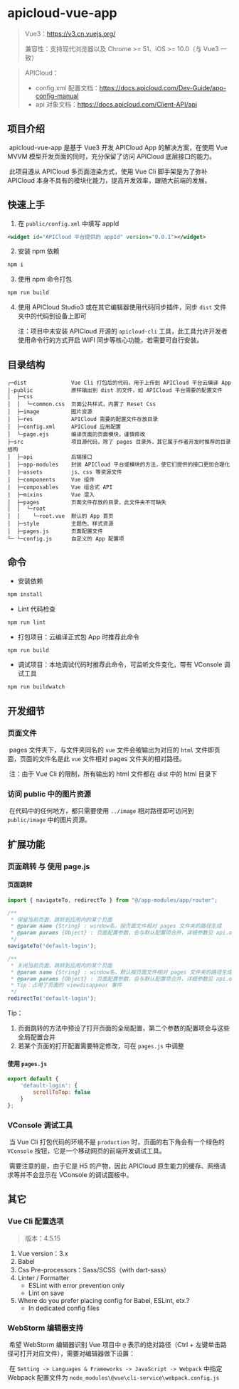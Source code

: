 # apicloud-vue-app

> Vue3：https://v3.cn.vuejs.org/
>
> 兼容性：支持现代浏览器以及 Chrome >= 51、iOS >= 10.0（与 Vue3 一致）

> APICloud：
>
> - config.xml 配置文档：https://docs.apicloud.com/Dev-Guide/app-config-manual
> - api 对象文档：https://docs.apicloud.com/Client-API/api



## 项目介绍

​	apicloud-vue-app 是基于 Vue3 开发 APICloud App 的解决方案，在使用 Vue MVVM 模型开发页面的同时，充分保留了访问 APICloud 底层接口的能力。

​	此项目遵从 APICloud 多页面渲染方式，使用 Vue Cli 脚手架是为了弥补 APICloud 本身不具有的模块化能力，提高开发效率，跟随大前端的发展。



## 快速上手

1. 在 `public/config.xml` 中填写 appId

```xml
<widget id="APICloud 平台提供的 appId" version="0.0.1"></widget>
```

2. 安装 npm 依赖

```bash
npm i
```

3. 使用 npm 命令打包

```bash
npm run build
```

4. 使用 APICloud Studio3 或在其它编辑器使用代码同步插件，同步 `dist` 文件夹中的代码到设备上即可

   注：项目中未安装 APICloud 开源的 `apicloud-cli` 工具，此工具允许开发者使用命令行的方式开启 WIFI 同步等核心功能，若需要可自行安装。



## 目录结构

```
┌─dist              Vue Cli 打包后的代码，用于上传到 APICloud 平台云编译 App
|-public            原样输出到 dist 的文件，如 APICloud 平台需要的配置文件
│  ├─css
│  │  └─common.css  页面公共样式，内置了 Reset Css
│  ├─image			图片资源
│  ├─res            APICloud 需要的配置文件存放目录
│  ├─config.xml     APICloud 应用配置
│  └─page.ejs       编译页面的页面模块，谨慎修改
├─src               项目源代码，除了 pages 目录外，其它属于作者开发时推荐的目录结构
│  ├─api            后端接口
│  ├─app-modules    封装 APICloud 平台或模块的方法，使它们提供的接口更加合理化
|  ├─assets         js、css 等资源文件
|  ├─components     Vue 组件
|  ├─composables    Vue 组合式 API
|  ├─mixins         Vue 混入
│  ├─pages          页面文件存放的目录，此文件夹不可缺失
│  │  └─root
│  │    └─root.vue  默认的 App 首页
│  ├─style          主题色、样式资源
│  ├─pages.js       页面配置文件
└─ └─config.js      自定义的 App 配置项
```



## 命令

- 安装依赖

```bash
npm install
```

- Lint 代码检查

```bash
npm run lint
```

- 打包项目：云编译正式包 App 时推荐此命令

```bash
npm run build
```

- 调试项目：本地调试代码时推荐此命令，可监听文件变化，带有 VConsole 调试工具

```bash
npm run buildwatch
```



## 开发细节

### 

### 页面文件

​	pages 文件夹下，与文件夹同名的 `vue` 文件会被输出为对应的 `html` 文件即页面，页面的文件名是此 `vue` 文件相对 pages 文件夹的相对路径。

​	注：由于 Vue Cli 的限制，所有输出的 html 文件都在 dist 中的 html 目录下



### 访问 public 中的图片资源

​	在代码中的任何地方，都只需要使用 `../image` 相对路径即可访问到 `public/image` 中的图片资源。



## 扩展功能

### 页面跳转 与 使用 page.js

#### 页面跳转

```javascript
import { navigateTo, redirectTo } from "@/app-modules/app/router";

/**
 * 保留当前页面，跳转到应用内的某个页面
 * @param name {String} : window名，按页面文件相对 pages 文件夹的路径生成
 * @param params {Object} : 页面配置参数，会与默认配置项合并，详细参数见 api.openWin
 */
navigateTo('default-login');

/**
 * 关闭当前页面，跳转到应用内的某个页面
 * @param name {String} : window名，默认按页面文件相对 pages 文件夹的路径生成
 * @param params {Object} : 页面配置参数，会与默认配置项合并，详细参数见 api.openWin
 * Tip：占用了页面的 viewdisappear 事件
 */
redirectTo('default-login');
```

Tip：

1. 页面跳转的方法中预设了打开页面的全局配置，第二个参数的配置项会与这些全局配置合并
2. 若某个页面的打开配置需要特定修改，可在 `pages.js` 中调整



#### 使用 `pages.js`

```javascript
export default {
    'default-login': {
        scrollToTop: false
    }
};
```



### VConsole 调试工具

​	当 Vue Cli 打包代码的环境不是 `production` 时，页面的右下角会有一个绿色的 `VConsole` 按钮，它是一个移动网页的前端开发调试工具。

​	需要注意的是，由于它是 H5 的产物，因此 APICloud 原生能力的缓存、网络请求等并不会显示在 VConsole 的调试面板中。



## 其它

### Vue Cli 配置选项

> 版本：4.5.15

1. Vue version：3.x
2. Babel
3. Css Pre-processors：Sass/SCSS（with dart-sass）
4. Linter / Formatter
   - ESLint with error prevention only
   - Lint on save
5. Where do you prefer placing config for Babel, ESLint, etx.?
   - In dedicated config files



### WebStorm 编辑器支持

​	希望 WebStorm 编辑器识别 Vue 项目中 `@` 表示的绝对路径（Ctrl + 左键单击路径可打开对应文件），需要对编辑器做下设置：

​	在 `Setting -> Languages & Frameworks -> JavaScript -> Webpack` 中指定 Webpack 配置文件为 `node_modules\@vue\cli-service\webpack.config.js`